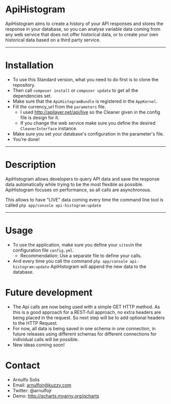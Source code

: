 ApiHistogram
============

ApiHistogram aims to create a history of your API responses and stores
the response in your database, so you can analyse variable data coming
from any web service that does not offer historical data, or to create
your own historical data based on a third party service.

--------------------------------------------

Installation
============

- To use this Standard version, what you need to do first is to clone
the repository.
- Then call ```composer install``` or ```composer update``` to get all
the dependencies set.
- Make sure that the ```ApiHistogramBundle``` is registered in
the ```AppKernel```.
- Fill the currency_url from the ```parameters``` file.
    + I used http://apilayer.net/api/live so the Cleaner given in the
    config file is design for it.
    + If you change the web service make sure you define the desired
    ```CleanerInterface``` instance.
- Make sure you set your database's configuration in the parameter's
file.
- You're done!

---------

Description
===========

ApiHistogram allows developers to query API data and save the response
data automatically while trying to be the most flexible as possible.
ApiHistogram focuses on performance, so all calls are asynchronous.
 
This allows to have "LIVE" data coming every time the command line tool
is called ```php app/console api-histogram:update```

----------------------------------------------------

Usage
=====

- To use the application, make sure you define your ```sites```in the
configuration file ```config.yml```.
    + Recommendation: Use a separate file to define your calls.
- And every time you call the command
```php app/console api-histogram:update``` ApiHistogram will append the
new data to the database.

Future development
==================

- The Api calls are now being used with a simple GET HTTP method. As
this is a good approach for a REST-full approach, no extra headers are
being placed in the request. So next step will be to add optional
headers to the HTTP Request.
- For now, all data is being saved in one schema in one connection,
in future releases using different schemas for different connections
 for individual calls will be possible.
- New ideas coming soon!


Contact
=======

- Arnulfo Solis
- Email: arnulfojr@kuzzy.com
- Twitter: @arnulfojr
- Demo: http://qcharts.myarny.org/qcharts